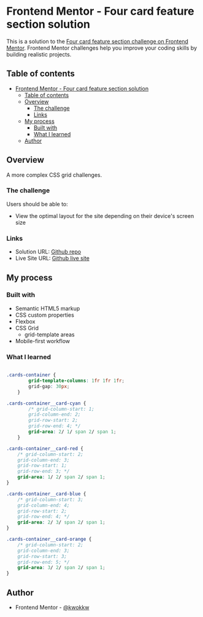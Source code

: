 # Frontend Mentor - Four card feature section solution

This is a solution to the [Four card feature section challenge on Frontend Mentor](https://www.frontendmentor.io/challenges/four-card-feature-section-weK1eFYK). Frontend Mentor challenges help you improve your coding skills by building realistic projects. 

## Table of contents

- [Frontend Mentor - Four card feature section solution](#frontend-mentor---four-card-feature-section-solution)
  - [Table of contents](#table-of-contents)
  - [Overview](#overview)
    - [The challenge](#the-challenge)
    - [Links](#links)
  - [My process](#my-process)
    - [Built with](#built-with)
    - [What I learned](#what-i-learned)
  - [Author](#author)

## Overview

A more complex CSS grid challenges. 

### The challenge

Users should be able to:

- View the optimal layout for the site depending on their device's screen size

### Links

- Solution URL: [Github repo](https://github.com/kwokkw/four-card-feature-section-master)
- Live Site URL: [Github live site](https://kwokkw.github.io/four-card-feature-section-master/)

## My process

### Built with

- Semantic HTML5 markup
- CSS custom properties
- Flexbox
- CSS Grid
  - grid-template areas
- Mobile-first workflow

### What I learned

```css

.cards-container {
        grid-template-columns: 1fr 1fr 1fr;
        grid-gap: 30px;
    }

.cards-container__card-cyan {
        /* grid-column-start: 1;
        grid-column-end: 2;
        grid-row-start: 2;
        grid-row-end: 4; */
        grid-area: 2/ 1/ span 2/ span 1;
    }

.cards-container__card-red {
    /* grid-column-start: 2;
    grid-column-end: 3;
    grid-row-start: 1;
    grid-row-end: 3; */
    grid-area: 1/ 2/ span 2/ span 1;
}

.cards-container__card-blue {
    /* grid-column-start: 3;
    grid-column-end: 4;
    grid-row-start: 2;
    grid-row-end: 4; */
    grid-area: 2/ 3/ span 2/ span 1;
}

.cards-container__card-orange {
    /* grid-column-start: 2;
    grid-column-end: 3;
    grid-row-start: 3;
    grid-row-end: 5; */
    grid-area: 3/ 2/ span 2/ span 1;
}

```

## Author

- Frontend Mentor - [@kwokkw](https://www.frontendmentor.io/profile/kwokkw)

